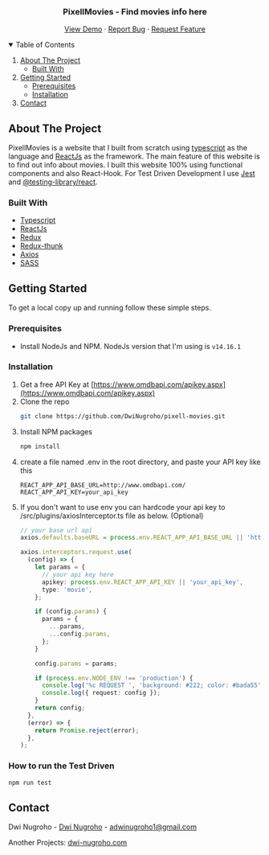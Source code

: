 <!-- PROJECT LOGO -->
<br />
<p align="center">

  <h3 align="center">PixellMovies - Find movies info here</h3>

  <p align="center">
    <a href="https://brave-sinoussi-046b47.netlify.app/">View Demo</a>
    ·
    <a href="https://github.com/DwiNugroho/pixell-movies/issues">Report Bug</a>
    ·
    <a href="https://github.com/DwiNugroho/pixell-movies/issues">Request Feature</a>
  </p>
</p>



<!-- TABLE OF CONTENTS -->
<details open="open">
  <summary>Table of Contents</summary>
  <ol>
    <li>
      <a href="#about-the-project">About The Project</a>
      <ul>
        <li><a href="#built-with">Built With</a></li>
      </ul>
    </li>
    <li>
      <a href="#getting-started">Getting Started</a>
      <ul>
        <li><a href="#prerequisites">Prerequisites</a></li>
        <li><a href="#installation">Installation</a></li>
      </ul>
    </li>
    <li><a href="#contact">Contact</a></li>
  </ol>
</details>



<!-- ABOUT THE PROJECT -->
## About The Project

PixellMovies is a website that I built from scratch using [typescript](https://www.typescriptlang.org/) as the language and [ReactJs](https://reactjs.org/) as the framework. The main feature of this website is to find out info about movies. I built this website 100% using functional components and also React-Hook. For Test Driven Development I use [Jest](https://jestjs.io/) and [@testing-library/react](@testing-library/react).

### Built With

* [Typescript](https://www.typescriptlang.org/)
* [ReactJs](https://reactjs.org/)
* [Redux](https://redux.js.org/)
* [Redux-thunk](https://github.com/reduxjs/redux-thunk)
* [Axios](https://github.com/axios/axios)
* [SASS](https://sass-lang.com/)


<!-- GETTING STARTED -->
## Getting Started

To get a local copy up and running follow these simple steps.

### Prerequisites

* Install NodeJs and NPM. NodeJs version that I'm using is `v14.16.1`

### Installation

1. Get a free API Key at [https://www.omdbapi.com/apikey.aspx](https://www.omdbapi.com/apikey.aspx)
2. Clone the repo
   ```sh
   git clone https://github.com/DwiNugroho/pixell-movies.git
   ```
3. Install NPM packages
   ```sh
   npm install
   ```
4. create a file named .env in the root directory, and paste your API key like this
   ```
   REACT_APP_API_BASE_URL=http://www.omdbapi.com/
   REACT_APP_API_KEY=your_api_key
   ```
5. If you don't want to use env you can hardcode your api key to /src/plugins/axiosInterceptor.ts file as below. (Optional)
    ```ts
    // your base url api
   axios.defaults.baseURL = process.env.REACT_APP_API_BASE_URL || 'http://www.omdbapi.com/';

    axios.interceptors.request.use(
      (config) => {
        let params = {
          // your api key here
          apikey: process.env.REACT_APP_API_KEY || 'your_api_key',
          type: 'movie',
        };

        if (config.params) {
          params = {
            ...params,
            ...config.params,
          };
        }

        config.params = params;

        if (process.env.NODE_ENV !== 'production') {
          console.log('%c REQUEST ', 'background: #222; color: #bada55');
          console.log({ request: config });
        }
        return config;
      },
      (error) => {
        return Promise.reject(error);
      },
    );
   ```
   
### How to run the Test Driven
   ```sh
   npm run test
   ```


<!-- CONTACT -->
## Contact

Dwi Nugroho - [Dwi Nugroho](https://www.linkedin.com/in/dwi-nugroho) - adwinugroho1@gmail.com

Another Projects: [dwi-nugroho.com](https://dwi-nugroho.com/projects)
